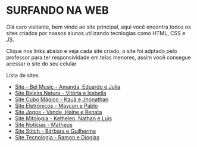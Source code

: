 <h1>SURFANDO NA WEB</h1>
    
Olá caro visitante, bem vindo ao site principal, aqui você encontra todos os sites criados por nossos alunos utilizando tecnlogias como HTML, CSS e JS. 

Clique nos links abaixo e veja cada site criado, o site foi adptado pelo professor para ter responsividade em telas menores, assim você consegue acessar o site do seu celular



Lista de sites

<ul>
<li><a href="Site - Bel Music - Amanda, Eduardo e Julia\index.html">Site - Bel Music - Amanda, Eduardo e Julia</a></li>
<li><a href="Site Beleza Natura - Vitória e Isabella\index.html">Site Beleza Natura - Vitória e Isabella</a></li>
<li><a href="Site Cubo Mágico - Kauã e Jhonathan\index.html">Site Cubo Mágico - Kauã e Jhonathan</a></li>
<li><a href="Site Eletrônicos - Maycon e Pablo\index.html">Site Eletrônicos - Maycon e Pablo</a></li>
<li><a href="Site Jogos - Vande, Haine e Renata\index.html">Site Jogos - Vande, Haine e Renata</a></li>
<li><a href="Site Mitologia - Kethelen, Nathan e Luis\index.html">Site Mitologia - Kethelen, Nathan e Luis</a></li>
<li><a href="Site Notícias - Matheus\index.html">Site Notícias - Matheus</a></li>
<li><a href="Site Stitch - Bárbara e Guilherme\index.html">Site Stitch - Bárbara e Guilherme</a></li>
<li><a href="Site Tecnologia - Ramon e Dioglas\index.html">Site Tecnologia - Ramon e Dioglas</a></li>
</ul>

